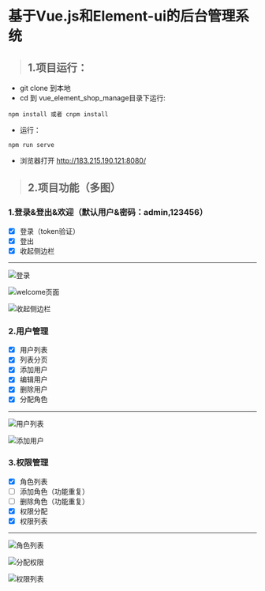 # 基于Vue.js和Element-ui的后台管理系统

> ## 1.项目运行：
- git clone 到本地
- cd 到 vue_element_shop_manage目录下运行:

```
npm install 或者 cnpm install
```
- 运行：

```
npm run serve
```
- 浏览器打开 http://183.215.190.121:8080/ 
> ## 2.项目功能（多图）
### 1.登录&登出&欢迎（默认用户&密码：admin,123456）
- [x] 登录（token验证）
- [x] 登出
- [x] 收起侧边栏

---

![登录](https://i1.fuimg.com/711726/1fe76aba79dc6ac3.png)

![welcome页面](https://i1.fuimg.com/711726/0746513933bbf916.png)

![收起侧边栏](https://i1.fuimg.com/711726/62719e0654133c67.png)

### 2.用户管理
- [x] 用户列表
- [x] 列表分页
- [x] 添加用户
- [x] 编辑用户
- [x] 删除用户
- [x] 分配角色

---
![用户列表](https://i1.fuimg.com/711726/7e891d33d8364716.png)

![添加用户](https://i1.fuimg.com/711726/4b7607d15c5c099d.png)

### 3.权限管理
- [x] 角色列表
- [ ] 添加角色（功能重复）
- [ ] 删除角色（功能重复）
- [x] 权限分配
- [x] 权限列表

---
![角色列表](https://i1.fuimg.com/711726/f8b9b072102e37e8.png)

![分配权限](https://i1.fuimg.com/711726/9ca8488aee60dfab.png)

![权限列表](https://i1.fuimg.com/711726/59cc964e32c8b2fd.png)


















